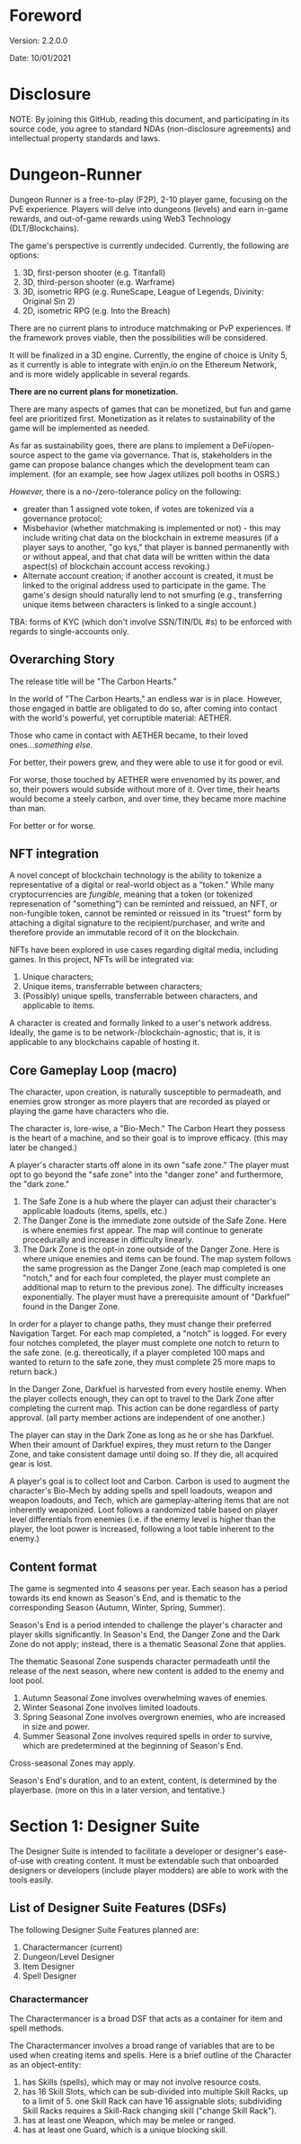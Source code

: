 # Foreword
Version: 2.2.0.0

Date: 10/01/2021

# Disclosure
NOTE: By joining this GitHub, reading this document, and participating in its source code, you agree to standard NDAs (non-disclosure agreements) and intellectual property standards and laws.

# Dungeon-Runner
Dungeon Runner is a free-to-play (F2P), 2-10 player game, focusing on the PvE experience. Players will delve into dungeons (levels) and earn in-game rewards, and out-of-game rewards using Web3 Technology (DLT/Blockchains).

The game's perspective is currently undecided. Currently, the following are options:
1. 3D, first-person shooter (e.g. Titanfall)
2. 3D, third-person shooter (e.g. Warframe)
3. 3D, isometric RPG (e.g. RuneScape, League of Legends, Divinity: Original Sin 2)
4. 2D, isometric RPG (e.g. Into the Breach)

There are no current plans to introduce matchmaking or PvP experiences. If the framework proves viable, then the possibilities will be considered.

It will be finalized in a 3D engine. Currently, the engine of choice is Unity 5, as it currently is able to integrate with enjin.io on the Ethereum Network, and is more widely applicable in several regards.

**There are no current plans for monetization.** 

There are many aspects of games that can be monetized, but fun and game feel are prioritized first. Monetization as it relates to sustainability of the game will be implemented as needed.

As far as sustainability goes, there are plans to implement a DeFi/open-source aspect to the game via governance. That is, stakeholders in the game can propose balance changes which the development team can implement. (for an example, see how Jagex utilizes poll booths in OSRS.)

*However,* there is a no-/zero-tolerance policy on the following:
- greater than 1 assigned vote token, if votes are tokenized via a governance protocol;
- Misbehavior (whether matchmaking is implemented or not) - this may include writing chat data on the blockchain in extreme measures (if a player says to another, "go kys," that player is banned permanently with or without appeal, and that chat data will be written within the data aspect(s) of blockchain account access revoking.)
- Alternate account creation; if another account is created, it must be linked to the original address used to participate in the game. The game's design should naturally lend to not smurfing (e.g., transferring unique items between characters is linked to a single account.)

TBA: forms of KYC (which don't involve SSN/TIN/DL #s) to be enforced with regards to single-accounts only.

## Overarching Story
The release title will be "The Carbon Hearts."

In the world of "The Carbon Hearts," an endless war is in place. However, those engaged in battle are obligated to do so, after coming into contact with the world's powerful, yet corruptible material: AETHER.

Those who came in contact with AETHER became, to their loved ones..._something else._

For better, their powers grew, and they were able to use it for good or evil.

For worse, those touched by AETHER were envenomed by its power, and so, their powers would subside without more of it. Over time, their hearts would become a steely carbon, and over time, they became more machine than man.

For better or for worse.

## NFT integration
A novel concept of blockchain technology is the ability to tokenize a representative of a digital or real-world object as a "token." While many cryptocurrencies are _fungible_, meaning that a token (or tokenized represenation of "something") can be reminted and reissued, an NFT, or non-fungible token, cannot be reminted or reissued in its "truest" form by attaching a digital signature to the recipient/purchaser, and write and therefore provide an immutable record of it on the blockchain.

NFTs have been explored in use cases regarding digital media, including games. In this project, NFTs will be integrated via:
1. Unique characters;
2. Unique items, transferrable between characters;
3. (Possibly) unique spells, transferrable between characters, and applicable to items.

A character is created and formally linked to a user's network address. Ideally, the game is to be network-/blockchain-agnostic; that is, it is applicable to any blockchains capable of hosting it.

## Core Gameplay Loop (macro)
The character, upon creation, is naturally susceptible to permadeath, and enemies grow stronger as more players that are recorded as played or playing the game have characters who die.

The character is, lore-wise, a "Bio-Mech." The Carbon Heart they possess is the heart of a machine, and so their goal is to improve efficacy. (this may later be changed.)

A player's character starts off alone in its own "safe zone." The player must opt to go beyond the "safe zone" into the "danger zone" and furthermore, the "dark zone."
1. The Safe Zone is a hub where the player can adjust their character's applicable loadouts (items, spells, etc.)
2. The Danger Zone is the immediate zone outside of the Safe Zone. Here is where enemies first appear. The map will continue to generate procedurally and increase in difficulty linearly.
3. The Dark Zone is the opt-in zone outside of the Danger Zone. Here is where unique enemies and items can be found. The map system follows the same progression as the Danger Zone (each map completed is one "notch," and for each four completed, the player must complete an additional map to return to the previous zone). The difficulty increases exponentially. The player must have a prerequisite amount of "Darkfuel" found in the Danger Zone.

In order for a player to change paths, they must change their preferred Navigation Target. For each map completed, a "notch" is logged. For every four notches completed, the player must complete one notch to return to the safe zone. (e.g. thereotically, if a player completed 100 maps and wanted to return to the safe zone, they must complete 25 more maps to return back.)

In the Danger Zone, Darkfuel is harvested from every hostile enemy. When the player collects enough, they can opt to travel to the Dark Zone after completing the current map. This action can be done regardless of party approval. (all party member actions are independent of one another.)

The player can stay in the Dark Zone as long as he or she has Darkfuel. When their amount of Darkfuel expires, they must return to the Danger Zone, and take consistent damage until doing so. If they die, all acquired gear is lost.

A player's goal is to collect loot and Carbon. Carbon is used to augment the character's Bio-Mech by adding spells and spell loadouts, weapon and weapon loadouts, and Tech, which are gameplay-altering items that are not inherently weaponized. Loot follows a randomized table based on player level differentials from enemies (i.e. if the enemy level is higher than the player, the loot power is increased, following a loot table inherent to the enemy.)

## Content format
The game is segmented into 4 seasons per year. Each season has a period towards its end known as Season's End, and is thematic to the corresponding Season (Autumn, Winter, Spring, Summer).

Season's End is a period intended to challenge the player's character and player skills significantly. In Season's End, the Danger Zone and the Dark Zone do not apply; instead, there is a thematic Seasonal Zone that applies. 

The thematic Seasonal Zone suspends character permadeath until the release of the next season, where new content is added to the enemy and loot pool.

1. Autumn Seasonal Zone involves overwhelming waves of enemies.
2. Winter Seasonal Zone involves limited loadouts.
3. Spring Seasonal Zone involves overgrown enemies, who are increased in size and power.
4. Summer Seasonal Zone involves required spells in order to survive, which are predetermined at the beginning of Season's End.

Cross-seasonal Zones may apply.

Season's End's duration, and to an extent, content, is determined by the playerbase. (more on this in a later version, and tentative.)

# Section 1: Designer Suite
The Designer Suite is intended to facilitate a developer or designer's ease-of-use with creating content. It must be extendable such that onboarded designers or developers (include player modders) are able to work with the tools easily.

## List of Designer Suite Features (DSFs)
The following Designer Suite Features planned are:
1. Charactermancer (current)
2. Dungeon/Level Designer
3. Item Designer
4. Spell Designer

### Charactermancer
The Charactermancer is a broad DSF that acts as a container for item and spell methods.

The Charactermancer involves a broad range of variables that are to be used when creating items and spells. Here is a brief outline of the Character as an object-entity:
1. has Skills (spells), which may or may not involve resource costs.
2. has 16 Skill Slots, which can be sub-divided into multiple Skill Racks, up to a limit of 5. one Skill Rack can have 16 assignable slots; subdividing Skill Racks requires a Skill-Rack changing skill ("change Skill Rack").
3. has at least one Weapon, which may be melee or ranged.
4. has at least one Guard, which is a unique blocking skill.
